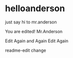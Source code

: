 # helloanderson
just say hi to mr.anderson

You are edited! Mr.Anderson


Edit Again and Again
Edit Again


readme-edit change
